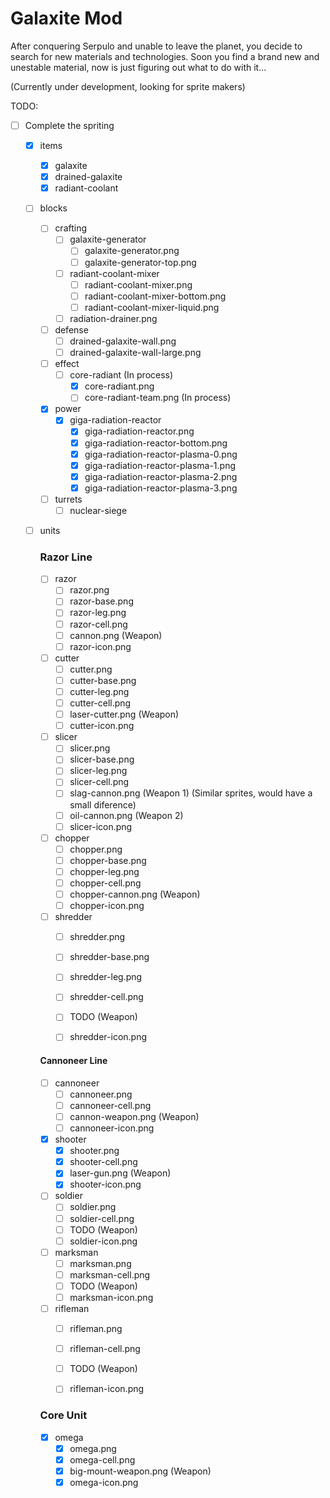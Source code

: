 # Galaxite Mod
After conquering Serpulo and unable to leave the planet, you decide to search for new materials and technologies. Soon you find a brand new and unestable material, now is just figuring out what to do with it...

(Currently under development, looking for sprite makers)

TODO:

- [ ] Complete the spriting

  - [x] items
    - [x] galaxite
    - [x] drained-galaxite
    - [x] radiant-coolant

  - [ ] blocks
    - [ ] crafting
      - [ ] galaxite-generator
        - [ ] galaxite-generator.png
        - [ ] galaxite-generator-top.png
      - [ ] radiant-coolant-mixer
        - [ ] radiant-coolant-mixer.png
        - [ ] radiant-coolant-mixer-bottom.png
        - [ ] radiant-coolant-mixer-liquid.png
      - [ ] radiation-drainer.png
      
    - [ ] defense
      - [ ] drained-galaxite-wall.png
      - [ ] drained-galaxite-wall-large.png

    - [ ] effect
      - [ ] core-radiant (In process)
        - [x] core-radiant.png
        - [ ] core-radiant-team.png (In process)

    - [x] power
      - [x] giga-radiation-reactor
        - [x] giga-radiation-reactor.png
        - [x] giga-radiation-reactor-bottom.png
        - [x] giga-radiation-reactor-plasma-0.png
        - [x] giga-radiation-reactor-plasma-1.png
        - [x] giga-radiation-reactor-plasma-2.png
        - [x] giga-radiation-reactor-plasma-3.png

    - [ ] turrets
      - [ ] nuclear-siege

  - [ ] units

    ### Razor Line

    - [ ] razor
      - [ ] razor.png
      - [ ] razor-base.png
      - [ ] razor-leg.png
      - [ ] razor-cell.png
      - [ ] cannon.png (Weapon)
      - [ ] razor-icon.png

    - [ ] cutter
      - [ ] cutter.png
      - [ ] cutter-base.png
      - [ ] cutter-leg.png
      - [ ] cutter-cell.png
      - [ ] laser-cutter.png (Weapon)
      - [ ] cutter-icon.png

    - [ ] slicer
      - [ ] slicer.png
      - [ ] slicer-base.png
      - [ ] slicer-leg.png
      - [ ] slicer-cell.png
      - [ ] slag-cannon.png (Weapon 1) (Similar sprites, would have a small diference)
      - [ ] oil-cannon.png (Weapon 2)
      - [ ] slicer-icon.png

    - [ ] chopper
      - [ ] chopper.png
      - [ ] chopper-base.png
      - [ ] chopper-leg.png
      - [ ] chopper-cell.png
      - [ ] chopper-cannon.png (Weapon)
      - [ ] chopper-icon.png

    - [ ] shredder
      - [ ] shredder.png
      - [ ] shredder-base.png
      - [ ] shredder-leg.png
      - [ ] shredder-cell.png
      - [ ] TODO (Weapon)
      - [ ] shredder-icon.png


    #### Cannoneer Line

    - [ ] cannoneer
      - [ ] cannoneer.png
      - [ ] cannoneer-cell.png
      - [ ] cannon-weapon.png (Weapon)
      - [ ] cannoneer-icon.png

    - [x] shooter
      - [x] shooter.png
      - [x] shooter-cell.png
      - [x] laser-gun.png (Weapon)
      - [x] shooter-icon.png

    - [ ] soldier
      - [ ] soldier.png
      - [ ] soldier-cell.png
      - [ ] TODO (Weapon)
      - [ ] soldier-icon.png

    - [ ] marksman
      - [ ] marksman.png
      - [ ] marksman-cell.png
      - [ ] TODO (Weapon)
      - [ ] marksman-icon.png

    - [ ] rifleman
      - [ ] rifleman.png
      - [ ] rifleman-cell.png
      - [ ] TODO (Weapon)
      - [ ] rifleman-icon.png


    ### Core Unit
    
    - [x] omega
      - [x] omega.png
      - [x] omega-cell.png
      - [x] big-mount-weapon.png (Weapon)
      - [x] omega-icon.png
